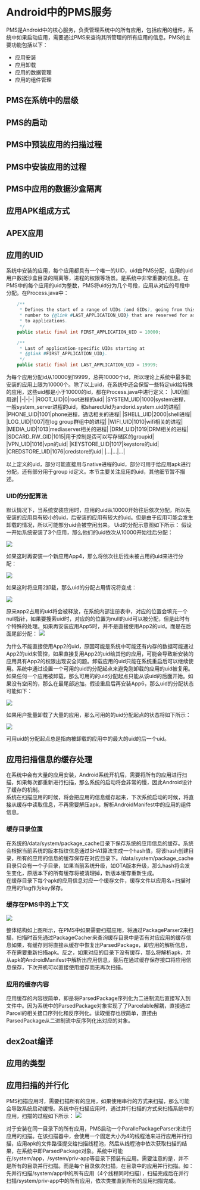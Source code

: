 # Android中的PMS服务

PMS是Android中的核心服务，负责管理系统中的所有应用，包括应用的组件，系统中如果启动应用，需要通过PMS来查询其所管理的所有应用的信息。PMS的主要功能包括以下：
- 应用安装
- 应用卸载
- 应用的数据管理
- 应用的组件管理

## PMS在系统中的层级
## PMS的启动
## PMS中预装应用的扫描过程
## PMS中安装应用的过程
## PMS中应用的数据沙盒隔离
## 应用APK组成方式
## APEX应用
## 应用的UID
系统中安装的应用，每个应用都具有一个唯一的UID，uid由PMS分配，应用的uid用户数据沙盒目录的隔离等，进程的权限等场景。是系统中非常重要的信息。在PMS中的每个应用的uid为整数，PMS将uid分为几个号段，应用从对应的号段中分配。在Process.java中：
```java
    /**
     * Defines the start of a range of UIDs (and GIDs), going from this
     * number to {@link #LAST_APPLICATION_UID} that are reserved for assigning
     * to applications.
     */
    public static final int FIRST_APPLICATION_UID = 10000;

    /**
     * Last of application-specific UIDs starting at
     * {@link #FIRST_APPLICATION_UID}.
     */
    public static final int LAST_APPLICATION_UID = 19999;
```
为每个应用分配id从10000到19999，总共10000个id，所以理论上系统中最多能安装的应用上限为10000个。除了以上uid，在系统中还会保留一些特定uid给特殊的应用，这些uid都是小于10000的id，都在Process.java中进行定义：
|UID|值|用途|
|-|-|-|
|ROOT_UID|0|root进程的uid|
|SYSTEM_UID|1000|system进程，一般system_server进程的uid，和sharedUid为andorid.system.uid的进程|
|PHONE_UID|1001|phone进程，通话相关的进程|
|SHELL_UID|2000|shell进程|
|LOG_UID|1007|在log group群组中的进程|
|WIFI_UID|1010|wifi相关的进程|
|MEDIA_UID|1013|mediaserver相关的进程|
|DRM_UID|1019|DRM相关的进程|
|SDCARD_RW_GID|1015|用于控制是否可以写存储区的groupid|
|VPN_UID|1016|vpn的uid|
|KEYSTORE_UID|1017|keystore的uid|
|CREDSTORE_UID|1076|credstore的uid|
|...|...|...|

以上定义的uid，部分可能直接用与native进程的uid，部分可用于给应用apk进行分配，还有部分用于group id定义。本节主要关注应用的uid，其他细节暂不描述。

### UID的分配算法
默认情况下，当系统安装应用时，应用的uid从10000开始往后依次分配，所以先安装的应用具有较小的uid，后安装的应用有较大的uid。但是由于应用可能会发生卸载的情况，所以可能部分uid会被空闲出来。
Uid的分配示意图如下所示：
假设一开始系统安装了3个应用，那么他们的uid依次从10000开始往后分配：

![](images/pms/uid1.png)

如果这时再安装一个新应用App4，那么将依次往后找未被占用的uid来进行分配：

![](images/pms/uid2.png)

如果这时将应用2卸载，那么uid的分配占用情况将变成：

![](images/pms/uid3.png)

原来app2占用的uid将会被释放，在系统内部注册表中，对应的位置会填充一个null指针，如果要搜索uid时，对应的的位置为null的uid可以被分配，但是此时有个特殊的处理。如果再安装应用App5时，并不是直接使用App2的uid。而是在后面尾部分配：
![](images/pms/uid4.png)

为什么不能直接使用App2的uid，原因可能是系统中可能还有内存的数据可能通过App2的uid来管控，如果直接复用App2的uid给其他的应用，可能会导致新安装的应用具有App2的权限出现安全问题。卸载应用的uid只能在系统重启后可以继续使用。系统中通过设置一个可用的uid的分配起点来避免刚卸载的应用的uid被复用。如果任何一个应用被卸载，那么可用的的uid分配起点只能从该uid的后面开始。如果没有空闲的，那么在最尾部追加。假设重启后再安装App6，那么uid的分配状态可能如下：

![](images/pms/uid5.png)

如果用户批量卸载了大量的应用，那么可用的的uid分配起点的状态将如下所示：

![](images/pms/uid6.png)

可用uid的分配起点总是指向被卸载的应用中的最大的uid的后一个uid。


## 应用扫描信息的缓存处理
在系统中会有大量的应用安装，Android系统开机后，需要将所有的应用进行扫描，如果每次都重新进行扫描，那么系统的启动将会非常的慢，因此Android设计了缓存的机制。  
系统在扫描应用的时候，将会把应用的信息缓存起来，下次系统启动的时候，将直接从缓存中读取信息，不再需要解压apk，解析AndroidManifest中的应用的组件信息。

### 缓存目录位置
在系统的/data/system/package_cache目录下保存系统的应用信息的缓存。系统会根据当前系统的版本指纹信息通过SHA1算法生成一个hash值，将该hash创建目录，所有的应用的信息的缓存保存在对应目录下。/data/system/package_cache目录只会有一个子目录，如果当前系统升级，如OTA版本升级，那么hash将会发生变化，原版本下的所有缓存将被清理掉，新版本缓存重新生成。  
在缓存目录下每个apk的应用信息对应一个缓存文件，缓存文件以应用名+扫描时应用的flag作为key保存。

### 缓存在PMS中的上下文

![](images/pms/cache.png)

整体结构如上图所示，在PMS中如果需要扫描应用，将通过PackageParser2来扫描，扫描时首先通过PackageCacher来查询缓存目录中是否有对应应用的缓存信息如果，有缓存则将直接从缓存中恢复出ParsedPackage，即应用的解析信息，不在需要重新扫描apk。反之，如果对应的目录下没有缓存，那么将解析apk，并从apk的AndroidManifest中解析出应用信息，最后在通过缓存保存接口将应用信息保存，下次开机可以直接使用缓存而无再次扫描。

### 应用的缓存内容
应用缓存的内容很简单，即是将ParsedPackage序列化为二进制流后直接写入到文件中。因为系统中的ParsedPackage对象实现了了Parcelable解耦，直接通过Parcel的相关接口序列化和反序列化。读取缓存也很简单，直接由ParsedPackage从二进制流中反序列化出对应的对象。

## dex2oat编译

## 应用的类型

## 应用扫描的并行化
PMS扫描应用时，需要扫描所有的应用，如果使用串行的方式来扫描，那么可能会导致系统启动缓慢。系统中在扫描应用时，通过并行扫描的方式来扫描系统中的应用，扫描的过程如下所示：
![](images/pms/ParallelPackageParser.png)

对于安装在同一目录下的所有应用，PMS启动一个ParallePackageParser来进行应用的扫描。在该扫描器中，会使用一个固定大小为4的线程池来进行应用并行扫描，应用apk的文件路径提交给扫描线程池，然后从线程池中依次获取扫描的结果，在系统中即ParsedPackage对象。系统中可能在/system/app，/system/priv-app等目录下预装有应用。需要注意的是，并不是所有的目录并行扫描。而是每个目录依次扫描，在目录中的应用并行扫描。如：先并行扫描/system/app中的所有应用（4个线程同时扫描），扫描完成后在并行扫描/system/priv-app中的所有应用，依次类推直到所有的应用扫描完成。

